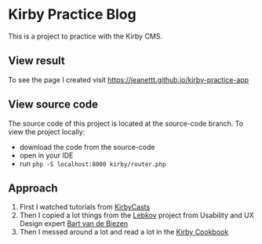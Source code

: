 # Kirby Practice Blog
This is a project to practice with the Kirby CMS.

## View result
To see the page I created visit https://jeanettt.github.io/kirby-practice-app

## View source code
The source code of this project is located at the source-code branch. 
To view the project locally:
* download the code from the source-code
* open in your IDE
* run ```php -S localhost:8000 kirby/router.php```

## Approach
1. First I watched tutorials from [KirbyCasts](https://www.youtube.com/c/KirbyCasts/videos)
2. Then I copied a lot things from the [Lebkov](https://www.lebkov.nl/) project from Usability and UX Design expert [Bart van de Biezen](https://bartvandebiezen.com/nl)
3. Then I messed around a lot and read a lot in the [Kirby Cookbook](https://getkirby.com/docs/cookbook)
